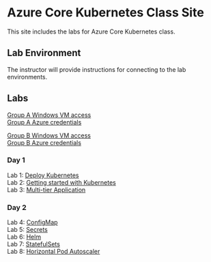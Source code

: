 # Azure Core Kubernetes Class Site

This site includes the labs for Azure Core Kubernetes class. 

## Lab Environment
The instructor will provide instructions for connecting to the lab environments.

## Labs
[Group A Windows VM access](VM_Group_A.md)  
[Group A Azure credentials](https://docs.google.com/spreadsheets/d/1cYVlFaznBtFekmgpBA33HIrxLfWBJed-rpVi1WR-u90/edit?usp=sharing)  

[Group B Windows VM access](VM_Group_B.md)  
[Group B Azure credentials](https://docs.google.com/spreadsheets/d/1pCI7LfcpFAHFMwJMSBUzu6f7soRfk79ScxjfoEZa9sk/edit?usp=sharing)

### Day 1   
Lab 1: [Deploy Kubernetes](labs/deploy-k8s/)  
Lab 2: [Getting started with Kubernetes](labs/pods/)   
Lab 3: [Multi-tier Application](labs/multi-tier/)  



### Day 2   

Lab 4: [ConfigMap](labs/configmap/)  
Lab 5: [Secrets](labs/secrets/)   
Lab 6: [Helm](labs/helm/)  
Lab 7: [StatefulSets](labs/stateful/)       
Lab 8: [Horizontal Pod Autoscaler](labs/hpa/)       



 
